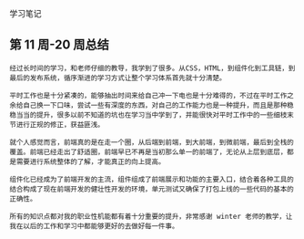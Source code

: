 学习笔记

## 第 11 周-20 周总结

    经过长时间的学习，和老师仔细的教导，我学到了很多。从CSS，HTML，到组件化到工具链，到最后的发布系统，循序渐进的学习方式让整个学习体系首先就十分清楚。

    平时工作也是十分紧凑的，能够抽出时间来给自己冲一下电也是十分难得的，不过在平时工作之余给自己换一下口味，尝试一些有深度的东西，对自己的工作能力也是一种提升，而且是那种稳稳当当的提升，很多以前不知道的坑也在学习当中学到了，并能很快对平时工作中的一些细枝末节进行正规的修正，获益匪浅。

    就个人感觉而言，前端真的是在走一个圈，从后端到前端，到大前端，到微前端，最后到全栈的覆盖。前端已经走出了舒适圈，前端早已不再是当初那么单一的前端了，无论从上层到底层，都是需要进行系统整体的了解，才能真正的向上提高。

    组件化已经成为了前端开发的主流，组件组成了前端展示和功能的主要入口，结合着各种工具的结合构成了现在前端开发的健壮性开发的环境，单元测试又确保了打包上线的一些代码的基本的正确性。

    所有的知识点都对我的职业性机能都有着十分重要的提升，非常感谢 winter 老师的教学，让我在以后的工作和学习中都能够更好的去做好每一件事。
